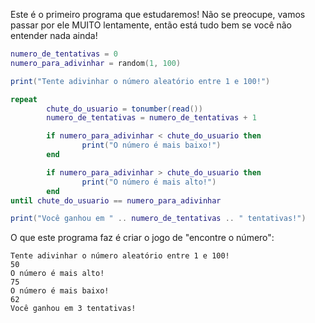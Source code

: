 Este é o primeiro programa que estudaremos! Não se preocupe, vamos passar por ele MUITO lentamente, então está tudo bem se você não entender nada ainda!

```lua
numero_de_tentativas = 0
numero_para_adivinhar = random(1, 100)

print("Tente adivinhar o número aleatório entre 1 e 100!")

repeat
        chute_do_usuario = tonumber(read())
        numero_de_tentativas = numero_de_tentativas + 1

        if numero_para_adivinhar < chute_do_usuario then
                print("O número é mais baixo!")
        end

        if numero_para_adivinhar > chute_do_usuario then
                print("O número é mais alto!")
        end
until chute_do_usuario == numero_para_adivinhar

print("Você ganhou em " .. numero_de_tentativas .. " tentativas!")
```

O que este programa faz é criar o jogo de "encontre o número":

```
Tente adivinhar o número aleatório entre 1 e 100!
50
O número é mais alto!
75
O número é mais baixo!
62
Você ganhou em 3 tentativas!
```
